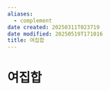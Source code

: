 ```yaml
---
aliases:
  - complement
date created: 20250311T023719
date modified: 20250519T171016
title: 여집합
---
```


# 여집합
